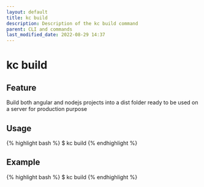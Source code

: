```yaml
---
layout: default
title: kc build
description: Description of the kc build command
parent: CLI and commands
last_modified_date: 2022-08-29 14:37
---
```


# kc build

## Feature

Build both angular and nodejs projects into a dist folder ready to be used on a server for production purpose

## Usage

{% highlight bash %}
$ kc build
{% endhighlight %}

## Example

{% highlight bash %}
$ kc build
{% endhighlight %}
